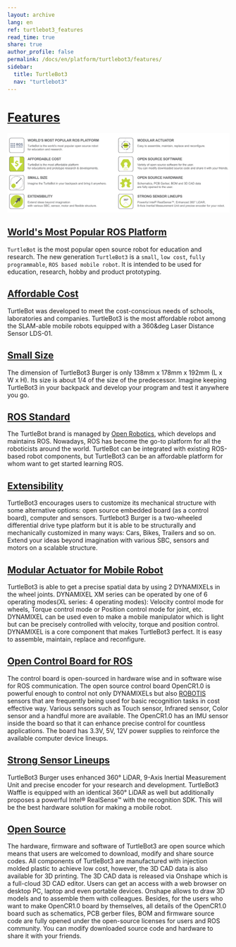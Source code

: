 ```yaml
---
layout: archive
lang: en
ref: turtlebot3_features
read_time: true
share: true
author_profile: false
permalink: /docs/en/platform/turtlebot3/features/
sidebar:
  title: TurtleBot3
  nav: "turtlebot3"
---
```


<div style="counter-reset: h1 1">
</div>

# [Features](#features)

![](/assets/images/platform/turtlebot3/features/features_with_icons.png)

## [World's Most Popular ROS Platform](#world/'s-most-popular-ros-platform)

`TurtleBot` is the most popular open source robot for education and research. The new generation `TurtleBot3` is a `small`, `low cost`, `fully programmable`, `ROS based mobile robot`. It is intended to be used for education, research, hobby and product prototyping.

## [Affordable Cost](#affordable-cost)

TurtleBot was developed to meet the cost-conscious needs of schools, laboratories and companies. TurtleBot3 is the most affordable robot among the SLAM-able mobile robots equipped with a 360&deg Laser Distance Sensor LDS-01.

## [Small Size](#small-size)

The dimension of TurtleBot3 Burger is only 138mm x 178mm x 192mm (L x W x H). Its size is about 1/4 of the size of the predecessor. Imagine keeping TurtleBot3 in your backpack and develop your program and test it anywhere you go.

## [ROS Standard](#ros-standard)

The TurtleBot brand is managed by [Open Robotics][open-robotics], which develops and maintains ROS. Nowadays, ROS has become the go-to platform for all the roboticists around the world. TurtleBot can be integrated with existing ROS-based robot components, but TurtleBot3 can be an affordable platform for whom want to get started learning ROS.

## [Extensibility](#extensibility)

TurtleBot3 encourages users to customize its mechanical structure with some alternative options: open source embedded board (as a control board), computer and sensors. Turtlebot3 Burger is a two-wheeled differential drive type platform but it is able to be structurally and mechanically customized in many ways: Cars, Bikes, Trailers and so on. Extend your ideas beyond imagination with various SBC, sensors and motors on a scalable structure.

## [Modular Actuator for Mobile Robot](#modular-actuator-for-mobile-robot)

TurtleBot3 is able to get a precise spatial data by using 2 DYNAMIXELs in the wheel joints. DYNAMIXEL XM series can be operated by one of 6 operating modes(XL series: 4 operating modes): Velocity control mode for wheels, Torque control mode or Position control mode for joint, etc. DYNAMIXEL can be used even to make a mobile manipulator which is light but can be precisely controlled with velocity, torque and position control. DYNAMIXEL is a core component that makes TurtleBot3 perfect. It is easy to assemble, maintain, replace and reconfigure.

## [Open Control Board for ROS](#open-control-board-for-ros)

The control board is open-sourced in hardware wise and in software wise for ROS communication. The open source control board OpenCR1.0 is powerful enough to control not only DYNAMIXELs but also [ROBOTIS][robotis] sensors that are frequently being used for basic recognition tasks in cost effective way. Various sensors such as Touch sensor, Infrared sensor, Color sensor and a handful more are available. The OpenCR1.0 has an IMU sensor inside the board so that it can enhance precise control for countless applications. The board has 3.3V, 5V, 12V power supplies to reinforce the available computer device lineups.

## [Strong Sensor Lineups](#strong-sensor-lineups)

TurtleBot3 Burger uses enhanced 360&deg; LiDAR, 9-Axis Inertial Measurement Unit and precise encoder for your research and development. TurtleBot3 Waffle is equipped with an identical 360&deg; LiDAR as well but additionally proposes a powerful Intel® RealSense™ with the recognition SDK. This will be the best hardware solution for making a mobile robot.

## [Open Source](#open-source)

The hardware, firmware and software of TurtleBot3 are open source which means that users are welcomed to download, modify and share source codes. All components of TurtleBot3 are manufactured with injection molded plastic to achieve low cost, however, the 3D CAD data is also available for 3D printing.
The 3D CAD data is released via Onshape which is a full-cloud 3D CAD editor. Users can get an access with a web browser on desktop PC, laptop and even portable devices. Onshape allows to draw 3D models and to assemble them with colleagues.
Besides, for the users who want to make OpenCR1.0 board by themselves, all details of the OpenCR1.0 board such as schematics, PCB gerber files, BOM and firmware source code are fully opened under the open-source licenses for users and ROS community.
You can modify downloaded source code and hardware to share it with your friends.

[open-robotics]: http://www.osrfoundation.org/
[robotis]: http://wwww.robotis.com/
